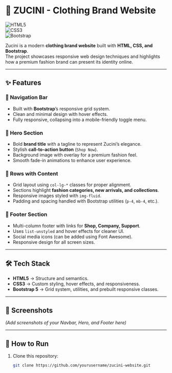 # 👗 ZUCINI - Clothing Brand Website  

![HTML5](https://img.shields.io/badge/HTML5-E34F26?style=for-the-badge&logo=html5&logoColor=white)  
![CSS3](https://img.shields.io/badge/CSS3-1572B6?style=for-the-badge&logo=css3&logoColor=white)  
![Bootstrap](https://img.shields.io/badge/Bootstrap-7952B3?style=for-the-badge&logo=bootstrap&logoColor=white)  

Zucini is a modern **clothing brand website** built with **HTML, CSS, and Bootstrap**.  
The project showcases responsive web design techniques and highlights how a premium fashion brand can present its identity online.  

---

## ✨ Features  

### 🔹 Navigation Bar  
- Built with **Bootstrap**’s responsive grid system.  
- Clean and minimal design with hover effects.  
- Fully responsive, collapsing into a mobile-friendly toggle menu.  

### 🔹 Hero Section  
- Bold **brand title** with a tagline to represent Zucini’s elegance.  
- Stylish **call-to-action button** (`Shop Now`).  
- Background image with overlay for a premium fashion feel.  
- Smooth fade-in animations to enhance user experience.  

### 🔹 Rows with Content  
- Grid layout using `col-lg-*` classes for proper alignment.  
- Sections highlight **fashion categories, new arrivals, and collections**.  
- Responsive images styled with `img-fluid`.  
- Padding and spacing handled with Bootstrap utilities (`p-4`, `mb-4`, etc.).  

### 🔹 Footer Section  
- Multi-column footer with links for **Shop, Company, Support**.  
- Uses `list-unstyled` and hover effects for cleaner UI.  
- Social media icons (can be added using Font Awesome).  
- Responsive design for all screen sizes.  

---

## 🛠️ Tech Stack  

- **HTML5** → Structure and semantics.  
- **CSS3** → Custom styling, hover effects, and responsiveness.  
- **Bootstrap 5** → Grid system, utilities, and prebuilt responsive classes.  

---

## 📸 Screenshots  

*(Add screenshots of your Navbar, Hero, and Footer here)*  

---

## 🚀 How to Run  

1. Clone this repository:  
   ```bash
   git clone https://github.com/yourusername/zucini-website.git
